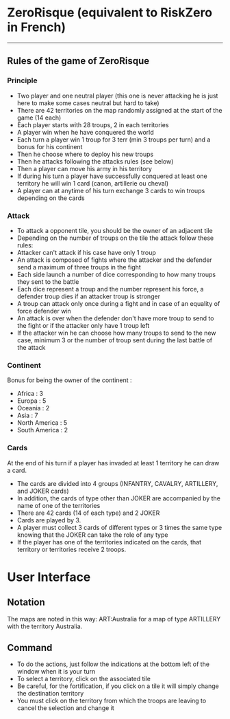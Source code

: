 # ZeroRisque (equivalent to RiskZero in French)

***
## Rules of the game of ZeroRisque
### Principle
* Two player and one neutral player (this one is never attacking he is just here to make some cases neutral but hard to take)
* There are 42 territories on the map randomly assigned at the start of the game (14 each)
* Each player starts with 28 troups, 2 in each territories
* A player win when he have conquered the world 
* Each turn a player win 1 troup for 3 terr (min 3 troups per turn) and a bonus for his continent
* Then he choose where to deploy his new troups
* Then he attacks following the attacks rules (see below) 
* Then a player can move his army in his territory
* If during his turn a player have successfully conquered at least one territory he will win 1 card (canon, artillerie ou cheval)
* A player can at anytime of his turn exchange 3 cards to win troups depending on the cards 

### Attack
* To attack a opponent tile, you should be the owner of an adjacent tile
* Depending on the number of troups on the tile the attack follow these rules:
* Attacker can't attack if his case have only 1 troup
* An attack is composed of fights where the attacker and the defender send a maximum of three troups in the fight
* Each side launch a number of dice corresponding to how many troups they sent to the battle
* Each dice represent a troup and the number represent his force, a defender troup dies if an attacker troup is stronger
* A troup can attack only once during a fight and in case of an equality of force defender win
* An attack is over when the defender don't have more troup to send to the fight or if the attacker only have 1 troup left
* If the attacker win he can choose how many troups to send to the new case, minimum 3 or the number of troup sent during the last battle of the attack

### Continent 
Bonus for being the owner of the continent :
* Africa : 3
* Europa : 5
* Oceania : 2 
* Asia : 7
* North America : 5 
* South America : 2

### Cards

At the end of his turn if a player has invaded at least 1 territory he can draw a card.
* The cards are divided into 4 groups (INFANTRY, CAVALRY, ARTILLERY, and JOKER cards)
* In addition, the cards of type other than JOKER are accompanied by the name of one of the territories
* There are 42 cards (14 of each type) and 2 JOKER
* Cards are played by 3.
* A player must collect 3 cards of different types or 3 times the same type knowing that the JOKER can take the role of any type
* If the player has one of the territories indicated on the cards, that territory or territories receive 2 troops.

# User Interface

## Notation

The maps are noted in this way: ART:Australia for a map of type ARTILLERY with the territory Australia.

## Command

* To do the actions, just follow the indications at the bottom left of the window when it is your turn
* To select a territory, click on the associated tile
* Be careful, for the fortification, if you click on a tile it will simply change the destination territory
* You must click on the territory from which the troops are leaving to cancel the selection and change it


